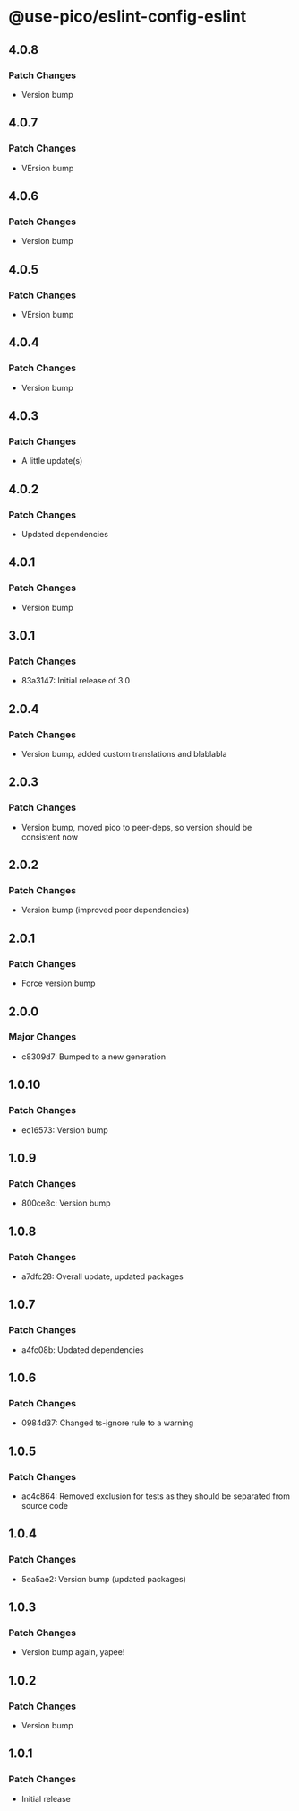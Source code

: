 # @use-pico/eslint-config-eslint

## 4.0.8

### Patch Changes

- Version bump

## 4.0.7

### Patch Changes

- VErsion bump

## 4.0.6

### Patch Changes

- Version bump

## 4.0.5

### Patch Changes

- VErsion bump

## 4.0.4

### Patch Changes

- Version bump

## 4.0.3

### Patch Changes

- A little update(s)

## 4.0.2

### Patch Changes

- Updated dependencies

## 4.0.1

### Patch Changes

- Version bump

## 3.0.1

### Patch Changes

- 83a3147: Initial release of 3.0

## 2.0.4

### Patch Changes

- Version bump, added custom translations and blablabla

## 2.0.3

### Patch Changes

- Version bump, moved pico to peer-deps, so version should be consistent now

## 2.0.2

### Patch Changes

- Version bump (improved peer dependencies)

## 2.0.1

### Patch Changes

- Force version bump

## 2.0.0

### Major Changes

- c8309d7: Bumped to a new generation

## 1.0.10

### Patch Changes

- ec16573: Version bump

## 1.0.9

### Patch Changes

- 800ce8c: Version bump

## 1.0.8

### Patch Changes

- a7dfc28: Overall update, updated packages

## 1.0.7

### Patch Changes

- a4fc08b: Updated dependencies

## 1.0.6

### Patch Changes

- 0984d37: Changed ts-ignore rule to a warning

## 1.0.5

### Patch Changes

- ac4c864: Removed exclusion for tests as they should be separated from source code

## 1.0.4

### Patch Changes

- 5ea5ae2: Version bump (updated packages)

## 1.0.3

### Patch Changes

- Version bump again, yapee!

## 1.0.2

### Patch Changes

- Version bump

## 1.0.1

### Patch Changes

- Initial release

